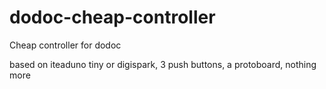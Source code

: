 # dodoc-cheap-controller

Cheap controller for dodoc

based on iteaduno tiny or digispark, 3 push buttons, a protoboard, nothing more
